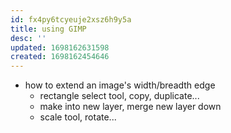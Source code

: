```yaml
---
id: fx4py6tcyeuje2xsz6h9y5a
title: using GIMP
desc: ''
updated: 1698162631598
created: 1698162454646
---
```


- how to extend an image's width/breadth edge
  - rectangle select tool, copy, duplicate...
  - make into new layer, merge new layer down
  - scale tool, rotate...

